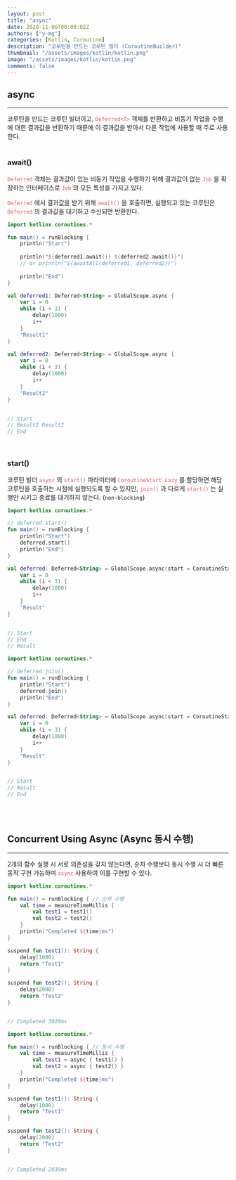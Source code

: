```yaml
---
layout: post
title: "async"
date: 2020-11-06T00:00:02Z
authors: ["y-mg"]
categories: [Kotlin, Coroutine]
description: "코루틴을 만드는 코루틴 빌더 (CoroutineBuilder)"
thumbnail: "/assets/images/kotlin/kotlin.png"
image: "/assets/images/kotlin/kotlin.png"
comments: false
---
```



## async
***
코루틴을 만드는 코루틴 빌더이고, <code style="color: #eb5657;">Deferred&lt;T&gt;</code> 객체를 반환하고 비동기 작업을 수행에 대한 결과값을 반환하기 때문에 이 결과값을 받아서 다른 작업에 사용할 때 주로 사용한다.
<br/>
<br/>

### await()
<code style="color: #eb5657;">Deferred</code> 객체는 결과값이 있는 비동기 작업을 수행하기 위해 결과값이 없는 <code style="color: #eb5657;">Job</code> 을 확장하는 인터페이스로 <code style="color: #eb5657;">Job</code> 의 모든 특성을 가지고 있다.
<br/>

<code style="color: #eb5657;">Deferred</code> 에서 결과값을 받기 위해 <code style="color: #eb5657;">await()</code> 을 호출하면, 실행되고 있는 코루틴은 <code style="color: #eb5657;">Deferred</code> 의 결과값을 대기하고 수신되면 반환한다.
<br/>

```kotlin
import kotlinx.coroutines.*

fun main() = runBlocking {
    println("Start")
    
    println("${deferred1.await()} ${deferred2.await()}")
    // or println("${awaitAll(deferred1, deferred2)}")
    
    println("End")
}

val deferred1: Deferred<String> = GlobalScope.async {
    var i = 0
    while (i < 3) {
        delay(1000)
        i++
    }
    "Result1"
}

val deferred2: Deferred<String> = GlobalScope.async {
    var i = 0
    while (i < 3) {
        delay(1000)
        i++
    }
    "Result2"
}


// Start
// Result1 Result2
// End
```
<br/>

### start()
코루틴 빌더 <code style="color: #eb5657;">async</code> 의 <code style="color: #eb5657;">start()</code> 파라미터에 <code style="color: #eb5657;">CoroutineStart.Lazy</code> 를 할당하면 해당 코루틴을 호출하는 시점에 실행되도록 할 수 있지만, <code style="color: #eb5657;">join()</code> 과 다르게 <code style="color: #eb5657;">start()</code> 는 실행만 시키고 종료를 대기하지 않는다. (`non-blocking`)
<br/>

```kotlin
import kotlinx.coroutines.*

// deferred.start()
fun main() = runBlocking {
    println("Start")
    deferred.start()
    println("End")
}

val deferred: Deferred<String> = GlobalScope.async(start = CoroutineStart.LAZY) {
    var i = 0
    while (i < 3) {
        delay(1000)
        i++
    }
    "Result"
}


// Start
// End
// Result
```

```kotlin
import kotlinx.coroutines.*

// deferred.join()
fun main() = runBlocking {
    println("Start")
    deferred.join()
    println("End")
}

val deferred: Deferred<String> = GlobalScope.async(start = CoroutineStart.LAZY) {
    var i = 0
    while (i < 3) {
        delay(1000)
        i++
    }
    "Result"
}


// Start
// Result
// End
```
<br/>
<br/>



## Concurrent Using Async (Async 동시 수행)
***
2개의 함수 실행 시 서로 의존성을 갖지 않는다면, 순차 수행보다 동시 수행 시 더 빠른 동작 구현 가능하며 <code style="color: #eb5657;">async</code> 사용하여 이를 구현할 수 있다.
<br/>

```kotlin
import kotlinx.coroutines.*

fun main() = runBlocking { // 순차 수행
    val time = measureTimeMillis {
        val test1 = test1()
        val test2 = test2()
    }
    println("Completed ${time}ms")
}

suspend fun test1(): String {
    delay(1000)
    return "Test1"
}

suspend fun test2(): String {
    delay(2000)
    return "Test2"
}


// Completed 3020ms
```

```kotlin
import kotlinx.coroutines.*

fun main() = runBlocking { // 동시 수행
    val time = measureTimeMillis {
        val test1 = async { test1() }
        val test2 = async { test2() }
    }
    println("Completed ${time}ms")
}

suspend fun test1(): String {
    delay(1000)
    return "Test1"
}

suspend fun test2(): String {
    delay(2000)
    return "Test2"
}


// Completed 2039ms
```